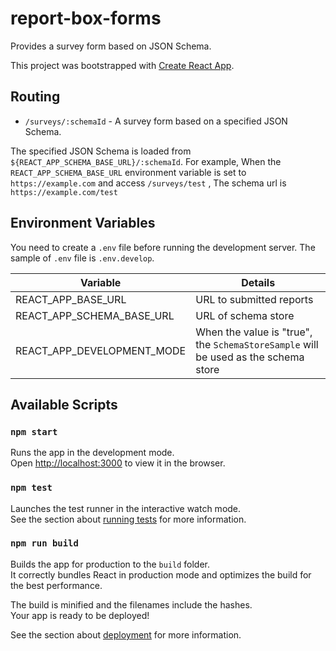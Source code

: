 # report-box-forms

Provides a survey form based on JSON Schema.

This project was bootstrapped with [Create React App](https://github.com/facebook/create-react-app).

## Routing

- `/surveys/:schemaId` - A survey form based on a specified JSON Schema.

The specified JSON Schema is loaded from `${REACT_APP_SCHEMA_BASE_URL}/:schemaId`.
For example, When the `REACT_APP_SCHEMA_BASE_URL` environment variable is set to `https://example.com` and access `/surveys/test` , The schema url is `https://example.com/test`

## Environment Variables

You need to create a `.env` file before running the development server. The sample of `.env` file is `.env.develop`.

|Variable|Details|
|---|---|
|REACT_APP_BASE_URL|URL to submitted reports|
|REACT_APP_SCHEMA_BASE_URL|URL of schema store|
|REACT_APP_DEVELOPMENT_MODE|When the value is "true", the `SchemaStoreSample` will be used as the schema store|

## Available Scripts

### `npm start`

Runs the app in the development mode.\
Open [http://localhost:3000](http://localhost:3000) to view it in the browser.


### `npm test`

Launches the test runner in the interactive watch mode.\
See the section about [running tests](https://facebook.github.io/create-react-app/docs/running-tests) for more information.

### `npm run build`

Builds the app for production to the `build` folder.\
It correctly bundles React in production mode and optimizes the build for the best performance.

The build is minified and the filenames include the hashes.\
Your app is ready to be deployed!

See the section about [deployment](https://facebook.github.io/create-react-app/docs/deployment) for more information.
